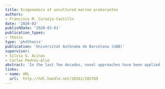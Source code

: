 ```yaml
---
title: Ecogenomics of uncultured marine prokaryotes
authors:
- Francisco M. Cornejo-Castillo
date: '2020-03'
publishDate: '2020-03-01'
publication_types:
- thesis
type: 'phdthesis'
publication: 'Universitat Autònoma de Barcelona (UAB)'
supervisor:
- Silvia G. Acinas
- Carlos Pedrós-Alió
abstract: 'In the last few decades, novel approaches have been applied to the study of marine microorganism aiming to retrieve taxa that escape isolation in culture. Culture independent methodologies, together with high-throughput sequencing and extensive oceanographic sampling, have provided insight into a previously unknown taxonomic and functional diversity of marine microbes. Marine microbes play a fundamental role in nutrient cycling and climate regulation at a planetary scale. Thus, it is of paramount importance to define their taxonomic classification, distribution patterns, habitat preferences and functional properties in the ocean. Linking taxonomy with function has been a challenge in Microbial Ecology, and in the recent years two alternatives have been developed towards this end. Single Cell Genomics allows the sequencing of individual genomes from environmental samples (Single Amplified Genomes, SAGs) and genome reconstruction from metagenomes allows building genomes from the whole community’s DNA content (Metagenomic Assembled Genomes, MAGs). In the present dissertation, I have retrieved SAGs and MAGs from underexplored areas like the North Indian Ocean and the Arctic Ocean. The North Indian Ocean is subject to seasonal upwelling events that provide surface waters with fresh nutrients, resulting in phytoplankton blooms. Such high primary productivity in the surface waters results in heterotrophic metabolism in the subsurface, by prokaryotes that feed on the products released by primary producers. Such high heterotrophic activity consumes the available oxygen, and together with physical processes than prevent water mixing, generates an oxygen-depleted layer in the water column: the Oxygen Minimum Zone (OMZ). These water layers are predicted to increase due to global warming and have caught the attention of microbial ecologists as they are rich in microbes involved in the cycling of nitrogen and several microaerophilic and anaerobic metabolisms. Even though the North Indian Ocean has one of the most intense and large OMZs, little is known about the prokaryotic diversity of this environment. With Single Cell Genomics I was able to retrieve 98 SAGs of a novel species in the genus Kordia and after genetically screening them for microdiversity patterns, ten were selected for complete sequencing. The ten genomes were co-assembled together and manually curated for the generation of a reference, almost complete, draft genome. I described the novelty of this species based on multiple phylogenies and comparative genomics with the other described species of the genus Kordia. I also defined the functional potential and niche preference of the novel species combining its functional annotation with its distribution in the different metagenomes of the water column of origin, that included multiple depths and size fractions. The Arctic Ocean has a huge impact in climate regulation of our Planet and is currently being affected severely by global warming. The prokaryotic diversity of its waters has been assessed in sporadic sampling events, mostly focused on a specific season or geographic extension. In the present work I have built 3550 bins from Arctic metagenomes from different regions and seasons that are representative of almost half of the genetic content of the community. Of these, 530 can be classified as MAGs due to their medium and high-quality features and include a majority of novel taxa, especially at the species level but also at higher taxonomic ranks like Class in the case of Bacteria. I have studied their implications for the Arctic’s carbon cycle, their distribution patterns and habitat preferences, and have defined habitat generalists and specialists that can serve as future sentinels of climate change in the Arctic. Overall, this dissertation provides new insights into the taxonomic and functional diversity of uncultured taxa, and proposes new methodologies to improve genome assembly and quality controls in meta-omic mappings'
links:
- name: URL
  url:  http://hdl.handle.net/10261/202769
---
```

